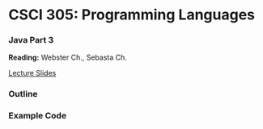 # CSCI 305: Programming Languages

### Java Part 3

**Reading:** Webster Ch., Sebasta Ch.

[Lecture Slides](slides/Lecture.pdf)

### Outline

### Example Code
